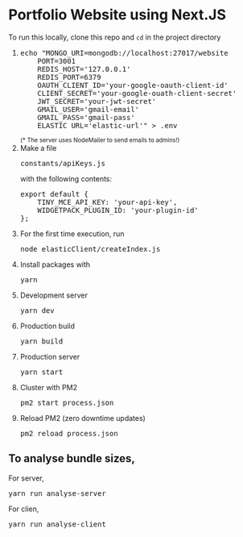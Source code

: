 # Portfolio Website using Next.JS

To run this locally, clone this repo and `cd` in the project directory

<ol>
    <li>
    <pre>echo "MONGO_URI=mongodb://localhost:27017/website
    PORT=3001
    REDIS_HOST='127.0.0.1'
    REDIS_PORT=6379
    OAUTH_CLIENT_ID='your-google-oauth-client-id'
    CLIENT_SECRET='your-google-ouath-client-secret'
    JWT_SECRET='your-jwt-secret'
    GMAIL_USER='gmail-email'
    GMAIL_PASS='gmail-pass'
    ELASTIC_URL='elastic-url'" > .env</pre>
    <small>(* The server uses NodeMailer to send emails to admins!)</small>
    </li>
    <li>
        Make a file <pre>constants/apiKeys.js</pre> with the following contents:
        <pre>export default {
    TINY_MCE_API_KEY: 'your-api-key',
    WIDGETPACK_PLUGIN_ID: 'your-plugin-id'
};</pre>
    </li>
    <li>For the first time execution, run <pre>node elasticClient/createIndex.js</pre></li>
    <li>
    Install packages with
    <pre>yarn</pre>
    </li>
    <li>
    Development server 
    <pre>yarn dev</pre>
    </li>
    <li>
    Production build
    <pre>yarn build</pre>
    </li>
    <li>
    Production server
    <pre>yarn start</pre>
    </li>
    <li>
    Cluster with PM2
    <pre>pm2 start process.json</pre>
    </li>
    <li>
    Reload PM2 (zero downtime updates)
    <pre>pm2 reload process.json</pre>
    </li>
</ol>

## To analyse bundle sizes,
For server,
<pre>yarn run analyse-server</pre>
For clien,
<pre>yarn run analyse-client</pre>

